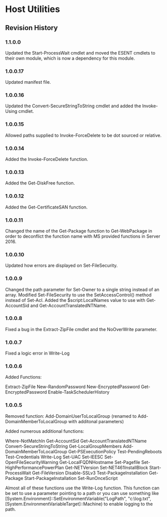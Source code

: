 # Host Utilities

## Revision History

### 1.1.0.0
Updated the Start-ProcessWait cmdlet and moved the ESENT cmdlets to their own module, which is now a dependency for this module.

### 1.0.0.17
Updated manifest file.

### 1.0.0.16
Updated the Convert-SecureStringToString cmdlet and added the Invoke-Using cmdlet.

### 1.0.0.15
Allowed paths supplied to Invoke-ForceDelete to be dot sourced or relative.

### 1.0.0.14
Added the Invoke-ForceDelete function.

### 1.0.0.13
Added the Get-DiskFree function.

### 1.0.0.12 
Added the Get-CertificateSAN function. 

### 1.0.0.11 
Changed the name of the Get-Package function to Get-WebPackage in order to deconflict the function name with MS provided functions in Server 2016. 

### 1.0.0.10 
Updated how errors are displayed on Set-FileSecurity. 

### 1.0.0.9 
Changed the path parameter for Set-Owner to a single string instead of an array. Modified Set-FileSecurity to use the SetAccessControl() method instead of Set-Acl. Added the $script:LocalNames value to use with Get-AccountSid and Get-AccountTranslatedNTName. 

### 1.0.0.8 
Fixed a bug in the Extract-ZipFile cmdlet and the NoOverWrite parameter. 

### 1.0.0.7 
Fixed a logic error in Write-Log 

### 1.0.0.6 
Added Functions: 

Extract-ZipFile 
New-RandomPassword 
New-EncryptedPassword 
Get-EncryptedPassword 
Enable-TaskSchedulerHistory 

### 1.0.0.5 
Removed function: 
Add-DomainUserToLocalGroup (renamed to Add-DomainMemberToLocalGroup with additonal parameters) 

Added numerous additional functions: 

Where-NotMatchIn 
Get-AccountSid 
Get-AccountTranslatedNTName 
Convert-SecureStringToString 
Get-LocalGroupMembers 
Add-DomainMemberToLocalGroup 
Get-PSExecutionPolicy 
Test-PendingReboots 
Test-Credentials 
Write-Log 
Set-UAC 
Set-IEESC 
Set-OpenFileSecurityWarning 
Get-LocalFQDNHostname 
Set-Pagefile 
Set-HighPerformancePowerPlan 
Get-NETVersion 
Set-NET461InstallBlock 
Start-ProcessWait 
Get-FileVersion 
Disable-SSLv3 
Test-PackageInstallation 
Get-Package 
Start-PackageInstallation 
Set-RunOnceScript 

Almost all of these functions use the Write-Log function. This function can be set to use a parameter pointing to a path or you can use something like [System.Environment]::SetEnvironmentVariable("LogPath", "c:\log.txt", [System.EnvironmentVariableTarget]::Machine) to enable logging to the path.